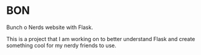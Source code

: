 # BON
Bunch o Nerds website with Flask.

This is a project that I am working on to better understand Flask and create something cool for my nerdy friends to use.

